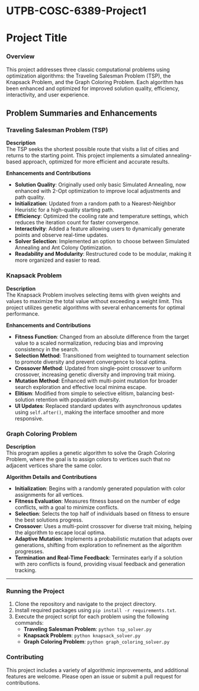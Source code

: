 # UTPB-COSC-6389-Project1

# Project Title

### Overview
This project addresses three classic computational problems using optimization algorithms: the Traveling Salesman Problem (TSP), the Knapsack Problem, and the Graph Coloring Problem. Each algorithm has been enhanced and optimized for improved solution quality, efficiency, interactivity, and user experience.

## Problem Summaries and Enhancements

### Traveling Salesman Problem (TSP)

**Description**  
The TSP seeks the shortest possible route that visits a list of cities and returns to the starting point. This project implements a simulated annealing-based approach, optimized for more efficient and accurate results.

**Enhancements and Contributions**  
- **Solution Quality**: Originally used only basic Simulated Annealing, now enhanced with 2-Opt optimization to improve local adjustments and path quality.
- **Initialization**: Updated from a random path to a Nearest-Neighbor Heuristic for a high-quality starting path.
- **Efficiency**: Optimized the cooling rate and temperature settings, which reduces the iteration count for faster convergence.
- **Interactivity**: Added a feature allowing users to dynamically generate points and observe real-time updates.
- **Solver Selection**: Implemented an option to choose between Simulated Annealing and Ant Colony Optimization.
- **Readability and Modularity**: Restructured code to be modular, making it more organized and easier to read.

### Knapsack Problem

**Description**  
The Knapsack Problem involves selecting items with given weights and values to maximize the total value without exceeding a weight limit. This project utilizes genetic algorithms with several enhancements for optimal performance.

**Enhancements and Contributions**  
- **Fitness Function**: Changed from an absolute difference from the target value to a scaled normalization, reducing bias and improving consistency in the search.
- **Selection Method**: Transitioned from weighted to tournament selection to promote diversity and prevent convergence to local optima.
- **Crossover Method**: Updated from single-point crossover to uniform crossover, increasing genetic diversity and improving trait mixing.
- **Mutation Method**: Enhanced with multi-point mutation for broader search exploration and effective local minima escape.
- **Elitism**: Modified from simple to selective elitism, balancing best-solution retention with population diversity.
- **UI Updates**: Replaced standard updates with asynchronous updates using `self.after()`, making the interface smoother and more responsive.

### Graph Coloring Problem

**Description**  
This program applies a genetic algorithm to solve the Graph Coloring Problem, where the goal is to assign colors to vertices such that no adjacent vertices share the same color.

**Algorithm Details and Contributions**  
- **Initialization**: Begins with a randomly generated population with color assignments for all vertices.
- **Fitness Evaluation**: Measures fitness based on the number of edge conflicts, with a goal to minimize conflicts.
- **Selection**: Selects the top half of individuals based on fitness to ensure the best solutions progress.
- **Crossover**: Uses a multi-point crossover for diverse trait mixing, helping the algorithm to escape local optima.
- **Adaptive Mutation**: Implements a probabilistic mutation that adapts over generations, shifting from exploration to refinement as the algorithm progresses.
- **Termination and Real-Time Feedback**: Terminates early if a solution with zero conflicts is found, providing visual feedback and generation tracking.

---

### Running the Project
1. Clone the repository and navigate to the project directory.
2. Install required packages using `pip install -r requirements.txt`.
3. Execute the project script for each problem using the following commands:
   - **Traveling Salesman Problem**: `python tsp_solver.py`
   - **Knapsack Problem**: `python knapsack_solver.py`
   - **Graph Coloring Problem**: `python graph_coloring_solver.py`

### Contributing
This project includes a variety of algorithmic improvements, and additional features are welcome. Please open an issue or submit a pull request for contributions.




